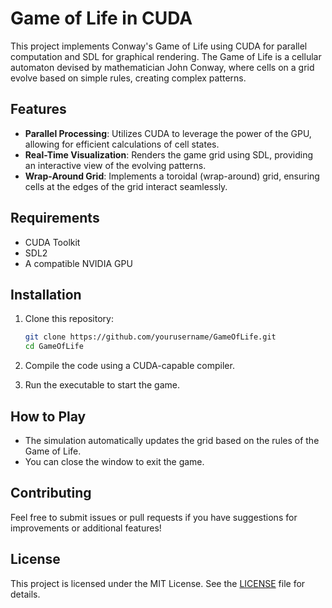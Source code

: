 
# Game of Life in CUDA

This project implements Conway's Game of Life using CUDA for parallel computation and SDL for graphical rendering. The Game of Life is a cellular automaton devised by mathematician John Conway, where cells on a grid evolve based on simple rules, creating complex patterns.

## Features

- **Parallel Processing**: Utilizes CUDA to leverage the power of the GPU, allowing for efficient calculations of cell states.
- **Real-Time Visualization**: Renders the game grid using SDL, providing an interactive view of the evolving patterns.
- **Wrap-Around Grid**: Implements a toroidal (wrap-around) grid, ensuring cells at the edges of the grid interact seamlessly.

## Requirements

- CUDA Toolkit
- SDL2
- A compatible NVIDIA GPU

## Installation

1. Clone this repository:
   ```bash
   git clone https://github.com/yourusername/GameOfLife.git
   cd GameOfLife
   ```

2. Compile the code using a CUDA-capable compiler.

3. Run the executable to start the game.

## How to Play

- The simulation automatically updates the grid based on the rules of the Game of Life.
- You can close the window to exit the game.

## Contributing

Feel free to submit issues or pull requests if you have suggestions for improvements or additional features!

## License

This project is licensed under the MIT License. See the [LICENSE](LICENSE) file for details.

